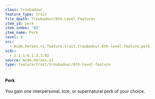 ```yaml
---
class: troubadour
feature_type: trait
file_dpath: Troubadour/6th-Level Features
item_id: perk
item_index: '02'
item_name: Perk
level: 6
scc:
  - mcdm.heroes.v1:feature.trait.troubadour.6th-level-feature:perk
scdc:
  - 1.1.1:6.1.3.3:02
source: mcdm.heroes.v1
type: feature/trait/troubadour/6th-level-feature
---
```


#### Perk

You gain one interpersonal, lore, or supernatural perk of your choice.
